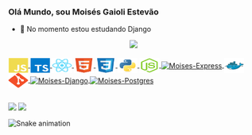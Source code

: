 ### Olá Mundo, sou Moisés Gaioli Estevão

- 🌱 No momento estou estudando Django

<div align="center">
  <a href="https://github.com/moisesgaioli">
  <img height="180em" src="https://github-readme-stats.vercel.app/api?username=moisesgaioli&show_icons=true&theme=merko&include_all_commits=true&count_private=true"/>
</div>

<div style="display: inline_block"><br>
  <img align="center" alt="Moises-Js" height="30" width="40" src="https://raw.githubusercontent.com/devicons/devicon/master/icons/javascript/javascript-plain.svg">
  <img align="center" alt="Moises-Ts" height="30" width="40" src="https://raw.githubusercontent.com/devicons/devicon/master/icons/typescript/typescript-plain.svg">
  <img align="center" alt="Moises-React" height="30" width="40" src="https://raw.githubusercontent.com/devicons/devicon/master/icons/react/react-original.svg">
  <img align="center" alt="Moises-HTML" height="30" width="40" src="https://raw.githubusercontent.com/devicons/devicon/master/icons/html5/html5-original.svg">
  <img align="center" alt="Moises-CSS" height="30" width="40" src="https://raw.githubusercontent.com/devicons/devicon/master/icons/css3/css3-original.svg">
  <img align="center" alt="Moises-Python" height="30" width="40" src="https://raw.githubusercontent.com/devicons/devicon/master/icons/python/python-original.svg">
  <img align="center" alt="Moises-Node" height="30" width="40" src="https://raw.githubusercontent.com/devicons/devicon/master/icons/nodejs/nodejs-original.svg">
  <img align="center" alt="Moises-Express" height="30" width="40" src="https://cdn.jsdelivr.net/gh/devicons/devicon/icons/express/express-original-wordmark.svg" />      
  <img align="center" alt="Moises-Docker" height="30" width="40" src="https://raw.githubusercontent.com/devicons/devicon/master/icons/docker/docker-original.svg">
  <img align="center" alt="Moises-Git" height="30" width="40" src="https://raw.githubusercontent.com/devicons/devicon/master/icons/git/git-original.svg">
  <img align="center" alt="Moises-Django" height="30" width="40" src="https://cdn.jsdelivr.net/gh/devicons/devicon/icons/django/django-plain.svg" />
  <img align="center" alt="Moises-Postgres" height="30" width="40" src="https://cdn.jsdelivr.net/gh/devicons/devicon/icons/postgresql/postgresql-plain-wordmark.svg" />                 
</div>
  
##
  
<div>
  <a href="https://www.linkedin.com/in/moisesgaioli/" target="_blank"><img src="https://img.shields.io/badge/-LinkedIn-%230077B5?style=for-the-badge&logo=linkedin&logoColor=white" target="_blank"></a>
  <a href = "mailto:moisesgaioli@gmail.com"><img src="https://img.shields.io/badge/Gmail-D14836?style=for-the-badge&logo=gmail&logoColor=white" target="_blank"></a>
  
  ![Snake animation](https://github.com/moisesgaioli/moisesgaioli/blob/output/github-contribution-grid-snake.svg)
  
 
</div>
